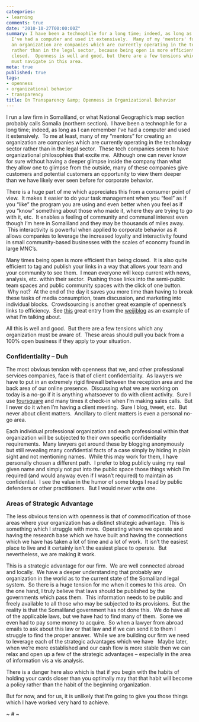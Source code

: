 ```yaml
---
categories:
- learning
comments: true
date: "2010-10-27T00:00:00Z"
summary: I have been a technophile for a long time; indeed, as long as I can remember
  I've had a computer and used it extensively.  Many of my 'mentors' for creating
  an organization are companies which are currently operating in the technology sector
  rather than in the legal sector, because being open is more efficient than being
  closed.  Openness is well and good, but there are a few tensions which any organization
  must navigate in this area.
meta: true
published: true
tags:
- openness
- organizational behavior
- transparency
title: On Transparency &amp; Openness in Organizational Behavior
---
```


I run a law firm in Somaliland, or what National Geographic’s map section probably calls Somalia (northern section).  I have been a technophile for a long time; indeed, as long as I can remember I’ve had a computer and used it extensively.  To me at least, many of my “mentors” for creating an organization are companies which are currently operating in the technology sector rather than in the legal sector.  These tech companies seem to have organizational philosophies that excite me.  Although one can never know for sure without having a deeper glimpse inside the company than what they allow one to glimpse from the outside, many of these companies give customers and potential customers an opportunity to view them deeper than we have likely ever seen before for corporate behavior.


There is a huge part of me which appreciates this from a consumer point of view.  It makes it easier to do your task management when you “feel” as if you “like” the program you are using and even better when you feel as if you “know” something about those who made it, where they are trying to go with it, etc.  It enables a feeling of community and communal interest even though I’m here in Somaliland and they may be thousands of miles away.  This interactivity is powerful when applied to corporate behavior as it allows companies to leverage the increased loyalty and interactivity found in small community-based businesses with the scales of economy found in large MNC’s.

Many times being open is more efficient than being closed.  It is also quite efficient to tag and publish your links in a way that allows your team and your community to see them.  I mean everyone will keep current with news, analysis, etc. within their sector.  Pushing those links into the semi-public team spaces and public community spaces with the click of one button.  Why not?  At the end of the day it saves you more time than having to break these tasks of media consumption, team discussion, and marketing into individual blocks.  Crowdsourcing is another great example of openness’s links to efficiency.  See [this][2] great entry from the [weijiblog][3] as an example of what I’m talking about.

 [2]: http://weijiblog.com/2010/10/62-diaspora-and-kickstarter/
 [3]: http://weijiblog.com/

All this is well and good.  But there are a few tensions which any organization must be aware of.  These areas should pull you back from a 100% open business if they apply to your situation.

### Confidentiality – Duh

The most obvious tension with openness that we, and other professional services companies, face is that of client confidentiality.  As lawyers we have to put in an extremely rigid firewall between the reception area and the back area of our online presence.  Discussing what we are working on today is a no-go if it is anything whatsoever to do with client activity.  Sure I use [foursquare][4] and many times it check-in when I’m making sales calls.  But I never do it when I’m having a client meeting.  Sure I blog, tweet, etc.  But never about client matters.  Ancillary to client matters is even a personal no-go area.

 [4]: http://foursquare.com/compleatang

Each individual professional organization and each professional within that organization will be subjected to their own specific confidentiality requirements.  Many lawyers get around these by blogging anonymously but still revealing many confidential facts of a case simply by hiding in plain sight and not mentioning names.  While this may work for them, I have personally chosen a different path.  I prefer to blog publicly using my real given name and simply not put into the public space those things which I’m required (and would anyway even if I wasn’t required) to maintain as confidential.  I see the value in the humor of some blogs I read by public defenders or other practitioners.  But I would never write one.

### Areas of Strategic Advantage

The less obvious tension with openness is that of commodification of those areas where your organization has a distinct strategic advantage.  This is something which I struggle with more.  Operating where we operate and having the research base which we have built and having the connections which we have has taken a lot of time and a lot of work.  It isn’t the easiest place to live and it certainly isn’t the easiest place to operate.  But nevertheless, we are making it work.

This is a strategic advantage for our firm.  We are well connected abroad and locally.  We have a deeper understanding that probably any organization in the world as to the current state of the Somaliland legal system.  So there is a huge tension for me when it comes to this area.  On the one hand, I truly believe that laws should be published by the governments which pass them.  This information needs to be public and freely available to all those who may be subjected to its provisions.  But the reality is that the Somaliland government has not done this.  We do have all of the applicable laws, but we have had to find many of them.  Some we even had to pay some money to acquire.  So when a lawyer from abroad emails to ask about this law or that law and if we can send it to them I struggle to find the proper answer.  While we are building our firm we need to leverage each of the strategic advantages which we have   Maybe later, when we’re more established and our cash flow is more stable then we can relax and open up a few of the strategic advantages – especially in the area of information vis a vis analysis.

There is a danger here also which is that if you begin with the habits of holding your cards closer than you optimally may that that habit will become a policy rather than the habit of the beginning organization.

But for now, and for us, it is unlikely that I’m going to give you those things which I have worked very hard to achieve.

~ # ~